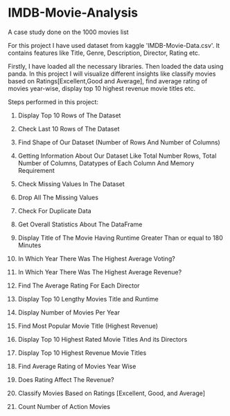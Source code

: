 # IMDB-Movie-Analysis
A case study done on the 1000 movies list

For this project I have used dataset from kaggle 'IMDB-Movie-Data.csv'. It contains features like Title, Genre, Description, Director, Rating etc.

Firstly, I have loaded all the necessary libraries. Then loaded the data using panda.
In this project I will visualize different insights like classify movies based on Ratings[Excellent,Good and Average], find average rating of movies year-wise, display top 10 highest revenue movie titles etc.

Steps performed in this project:
1. Display Top 10 Rows of The Dataset
2. Check Last 10 Rows of The Dataset
3. Find Shape of Our Dataset (Number of Rows And Number of Columns)
4. Getting Information About Our Dataset Like Total Number Rows, Total Number of Columns, Datatypes of Each Column And Memory Requirement
5. Check Missing Values In The Dataset
6. Drop All The  Missing Values
7. Check For Duplicate Data
8. Get Overall Statistics About The DataFrame
9. Display Title of The Movie Having Runtime Greater Than or equal to 180 Minutes
10. In Which Year There Was The Highest Average Voting?
11. In Which Year There Was The Highest Average Revenue?
12. Find The Average Rating For Each Director
13. Display Top 10 Lengthy Movies Title and Runtime
14. Display Number of Movies Per Year
15. Find Most Popular Movie Title (Highest Revenue)
16. Display Top 10 Highest Rated Movie Titles And its Directors

17. Display Top 10 Highest Revenue Movie Titles
18.  Find Average Rating of Movies Year Wise
19. Does Rating Affect The Revenue?
20. Classify Movies Based on Ratings [Excellent, Good, and Average]
21. Count Number of Action Movies

